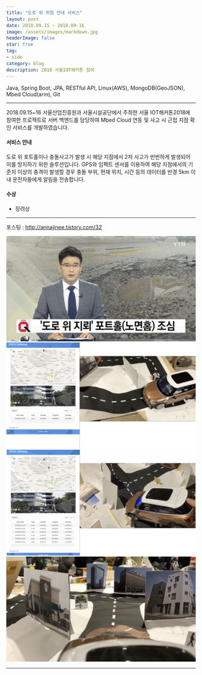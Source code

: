 ```yaml
---
title: "도로 위 위험 안내 서비스"
layout: post
date: 2018.09.15 ~ 2018.09-16
image: /assets/images/markdown.jpg
headerImage: false
star: true
tag:
- side
category: blog
description: 2018 서울IOT해커톤 참여
---
```


Java, Spring Boot, JPA, RESTful API, Linux(AWS), MongoDB(GeoJSON), Mbed Cloud(arm), Git

---

2018.09.15~16 서울산업진흥원과 서울시설공단에서 주최한 서울 IOT해커톤2018에 참여한 프로젝트로 서버 백엔드를 담당하여 Mbed Cloud 연동 및 사고 시 근접 지점 확인 서비스를 개발하였습니다.

#### 서비스 안내
도로 위 포트홀이나 충돌사고가 발생 시 해당 지점에서 2차 사고가 빈번하게 발생되어 이를 방지하기 위한 솔루션입니다.
GPS와 임펙트 센서를 이용하여 해당 지점에서의 기준치 이상의 충격이 발생할 경우 충돌 부위, 현재 위치, 시간 등의 데이터를 반경 5km 이내 운전자들에게 알림을 전송합니다.

#### 수상
- 장려상

---

포스팅 : http://annajinee.tistory.com/32 <br>


  <img src="../assets/images/seouliot02-01.png">
  <img src="../assets/images/seouliot02-02.png">
  <img src="../assets/images/seouliot02-03.png">
  <img src="../assets/images/seouliot02-04.png">

---